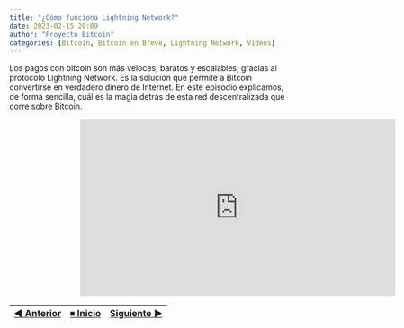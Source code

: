 ```yaml
---
title: "¿Cómo funciona Lightning Network?"
date: 2023-02-15 20:09
author: "Proyecto Bitcoin"
categories: [Bitcoin, Bitcoin en Breve, Lightning Network, Videos]
---
```


Los pagos con bitcoin son más veloces, baratos y escalables, gracias al protocolo Lightning Network. Es la solución que permite a Bitcoin convertirse en verdadero dinero de Internet. En este episodio explicamos, de forma sencilla, cuál es la magia detrás de esta red descentralizada que corre sobre Bitcoin.

<div style="width:50%; margin: auto;">

<iframe width="560" height="315" src="https://www.youtube.com/embed/CbnWQd0Dyog?si=jMyaoNEkBIEINju2" title="YouTube video player" frameborder="0" allow="accelerometer; autoplay; clipboard-write; encrypted-media; gyroscope; picture-in-picture; web-share" referrerpolicy="strict-origin-when-cross-origin" allowfullscreen></iframe>

</div>

|  [◀ Anterior](/#/) | [⏹︎ Inicio](/intermedio/) | [Siguiente ▶](/"#"/) |
| :------------- | :-------------: | --------------: |